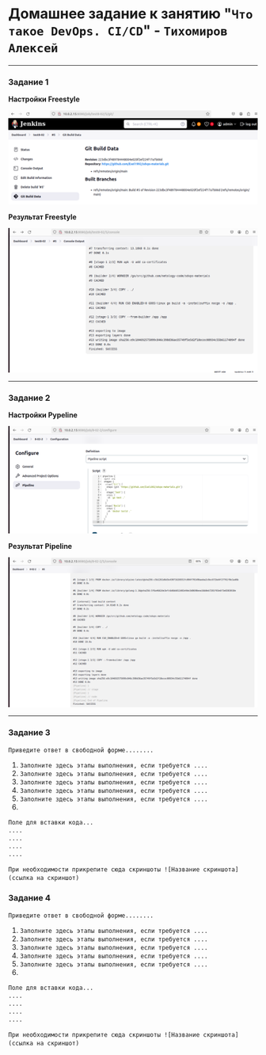# Домашнее задание к занятию "`Что такое DevOps. СI/СD`" - `Тихомиров Алексей`

---

### Задание 1

**Настройки Freestyle**

![Настройки Freestyle](https://github.com/Exel1992/8-02-hw/blob/main/jenkins-settings.png)


**Результат Freestyle**

![Результат Freestyle](https://github.com/Exel1992/8-02-hw/blob/main/jenkins-result.png)

---

### Задание 2

**Настройки Pypeline**

![Настройки Pipeline](https://github.com/Exel1992/8-02-hw/blob/main/jenkins-settings2.png)


**Результат Pipeline**

![Результат Pipeline](https://github.com/Exel1992/8-02-hw/blob/main/jenkins-result2.png)

---

### Задание 3

`Приведите ответ в свободной форме........`

1. `Заполните здесь этапы выполнения, если требуется ....`
2. `Заполните здесь этапы выполнения, если требуется ....`
3. `Заполните здесь этапы выполнения, если требуется ....`
4. `Заполните здесь этапы выполнения, если требуется ....`
5. `Заполните здесь этапы выполнения, если требуется ....`
6. 

```
Поле для вставки кода...
....
....
....
....
```

`При необходимости прикрепитe сюда скриншоты
![Название скриншота](ссылка на скриншот)`

### Задание 4

`Приведите ответ в свободной форме........`

1. `Заполните здесь этапы выполнения, если требуется ....`
2. `Заполните здесь этапы выполнения, если требуется ....`
3. `Заполните здесь этапы выполнения, если требуется ....`
4. `Заполните здесь этапы выполнения, если требуется ....`
5. `Заполните здесь этапы выполнения, если требуется ....`
6. 

```
Поле для вставки кода...
....
....
....
....
```

`При необходимости прикрепитe сюда скриншоты
![Название скриншота](ссылка на скриншот)`
